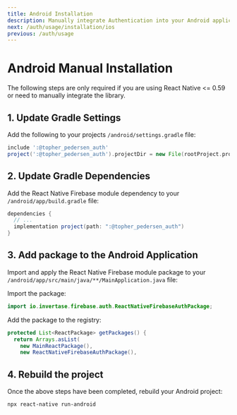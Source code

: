 ```yaml
---
title: Android Installation
description: Manually integrate Authentication into your Android application.
next: /auth/usage/installation/ios
previous: /auth/usage
---
```


# Android Manual Installation

The following steps are only required if you are using React Native <= 0.59 or need to manually integrate the library.

## 1. Update Gradle Settings

Add the following to your projects `/android/settings.gradle` file:

```groovy
include ':@topher_pedersen_auth'
project(':@topher_pedersen_auth').projectDir = new File(rootProject.projectDir, './../node_modules/@topher_pedersen/auth/android')
```

## 2. Update Gradle Dependencies

Add the React Native Firebase module dependency to your `/android/app/build.gradle` file:

```groovy
dependencies {
  // ...
  implementation project(path: ":@topher_pedersen_auth")
}
```

## 3. Add package to the Android Application

Import and apply the React Native Firebase module package to your `/android/app/src/main/java/**/MainApplication.java` file:

Import the package:

```java
import io.invertase.firebase.auth.ReactNativeFirebaseAuthPackage;
```

Add the package to the registry:

```java
protected List<ReactPackage> getPackages() {
  return Arrays.asList(
    new MainReactPackage(),
    new ReactNativeFirebaseAuthPackage(),
```

## 4. Rebuild the project

Once the above steps have been completed, rebuild your Android project:

```bash
npx react-native run-android
```
